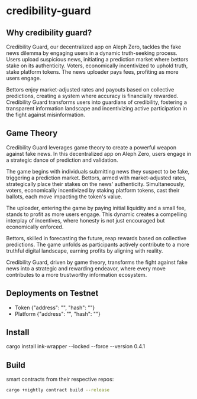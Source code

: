 # credibility-guard

## Why credibility guard?

Credibility Guard, our decentralized app on Aleph Zero, tackles the fake news dilemma by engaging users in a dynamic truth-seeking process. Users upload suspicious news, initiating a prediction market where bettors stake on its authenticity. Voters, economically incentivized to uphold truth, stake platform tokens. The news uploader pays fees, profiting as more users engage.

Bettors enjoy market-adjusted rates and payouts based on collective predictions, creating a system where accuracy is financially rewarded. Credibility Guard transforms users into guardians of credibility, fostering a transparent information landscape and incentivizing active participation in the fight against misinformation.

## Game Theory

Credibility Guard leverages game theory to create a powerful weapon against fake news. In this decentralized app on Aleph Zero, users engage in a strategic dance of prediction and validation.

The game begins with individuals submitting news they suspect to be fake, triggering a prediction market. Bettors, armed with market-adjusted rates, strategically place their stakes on the news' authenticity. Simultaneously, voters, economically incentivized by staking platform tokens, cast their ballots, each move impacting the token's value.

The uploader, entering the game by paying initial liquidity and a small fee, stands to profit as more users engage. This dynamic creates a compelling interplay of incentives, where honesty is not just encouraged but economically enforced.

Bettors, skilled in forecasting the future, reap rewards based on collective predictions. The game unfolds as participants actively contribute to a more truthful digital landscape, earning profits by aligning with reality.

Credibility Guard, driven by game theory, transforms the fight against fake news into a strategic and rewarding endeavor, where every move contributes to a more trustworthy information ecosystem.

## Deployments on Testnet

- Token {"address": "", "hash": ""}
- Platform {"address": "", "hash": ""}

## Install

cargo install ink-wrapper --locked --force --version 0.4.1

## Build

smart contracts from their respective repos:

```bash
cargo +nightly contract build --release
```

